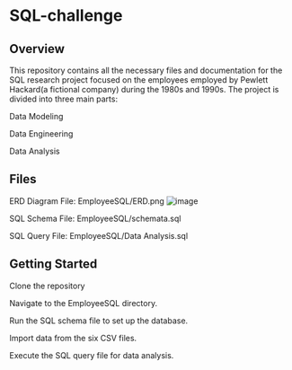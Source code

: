 # SQL-challenge
## Overview
This repository contains all the necessary files and documentation for the SQL research project focused on the employees employed by Pewlett Hackard(a fictional company) during the 1980s and 1990s. The project is divided into three main parts:

Data Modeling

Data Engineering

Data Analysis

## Files
ERD Diagram File: EmployeeSQL/ERD.png
![image](https://github.com/wemlaztdj/sql-challenge/assets/19890554/8a7d6a48-ef2d-4f01-9b0b-e0444e5dd2db)


SQL Schema File: EmployeeSQL/schemata.sql

SQL Query File: EmployeeSQL/Data Analysis.sql

## Getting Started
Clone the repository

Navigate to the EmployeeSQL directory.

Run the SQL schema file to set up the database.

Import data from the six CSV files.

Execute the SQL query file for data analysis.


